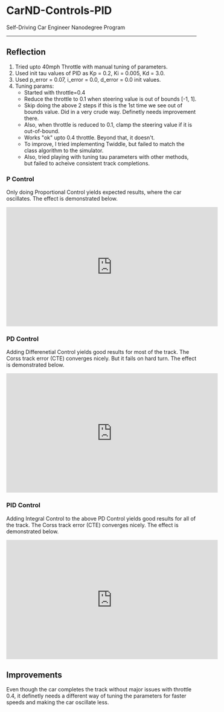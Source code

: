 # CarND-Controls-PID
Self-Driving Car Engineer Nanodegree Program

---

## Reflection

1. Tried upto 40mph Throttle with manual tuning of parameters.
2. Used init tau values of PID as Kp = 0.2, Ki = 0.005, Kd = 3.0.
3. Used p_error = 0.07, i_error = 0.0, d_error = 0.0 init values.
4. Tuning params:
	- Started with throttle=0.4
	- Reduce the throttle to 0.1 when steering value is out of bounds [-1, 1].
	- Skip doing the above 2 steps if this is the 1st time we see out of bounds value. Did in a very crude way. Definetly needs improvement there.
	- Also, when throttle is reduced to 0.1, clamp the steering value if it is out-of-bound.
	- Works "ok" upto 0.4 throttle. Beyond that, it doesn't.
	- To improve, I tried implementing Twiddle, but failed to match the class algorithm to the simulator.
	- Also, tried playing with tuning tau parameters with other methods, but failed to acheive consistent track completions.

### P Control

Only doing Proportional Control yields expected results, where the car oscillates. The effect is demonstrated below.

<iframe width="560" height="315" src="https://www.youtube.com/embed/Vkt2f7XrGVo" frameborder="0" gesture="media" allowfullscreen></iframe>

### PD Control

Adding Differenetial Control yields good results for most of the track. The Corss track error (CTE) converges nicely. But it fails on hard turn. The effect is demonstrated below.

<iframe width="560" height="315" src="https://www.youtube.com/embed/sXCLhvGfGvY" frameborder="0" gesture="media" allowfullscreen></iframe>

### PID Control

Adding Integral Control to the above PD Control yields good results for all of the track. The Corss track error (CTE) converges nicely. The effect is demonstrated below.

<iframe width="560" height="315" src="https://www.youtube.com/embed/i8qi5n2-TFI" frameborder="0" gesture="media" allowfullscreen></iframe>

## Improvements
Even though the car completes the track without major issues with throttle 0.4, it definetly needs a different way of tuning the parameters for faster speeds and making the car oscillate less. 